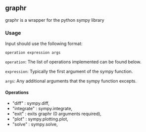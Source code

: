 ## graphr ##

graphr is a wrapper for the python sympy library

### Usage ###

Input should use the following format:

    operation expression args

`operation`: The list of operations implemented can be found below.

`expression`: Typically the first argument of the sympy function.

`args`: Any additional arguments that the sympy function excepts.


#### Operations ####

- "diff"          : sympy.diff,
- "integrate"     : sympy.integrate,
- "exit"          : exits graphr (0 arguments required),
- "plot"          : sympy.plotting.plot,
- "solve"         : sympy.solve,